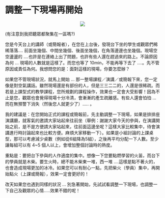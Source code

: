 # 調整一下現場再開始 

<div style="clear: both; text-align: center;"><a href="http://2.bp.blogspot.com/-vjIFcWcFkwI/VhYDV5KciqI/AAAAAAAAO0o/rXqgdykear0/s1600/image_thumb%2B%25281%2529.png" style="margin-left: 1em; margin-right: 1em;"><img border="0" src="http://2.bp.blogspot.com/-vjIFcWcFkwI/VhYDV5KciqI/AAAAAAAAO0o/rXqgdykear0/s1600/image_thumb%2B%25281%2529.png"/></a></div>
<p>(有注意到我把聽眾都聚集在一區嗎?)</p>
<p>您是今天台上的講師（或簡報者），在您在上台後，發現台下坐的學生或觀眾們稀稀落落…. 前面坐幾個、中間坐幾個、後面坐幾個，在角落邊邊也坐幾個。現場空空盪盪的 ….也許是在連絡上出了問題，也許有些人還在趕過來的路上。不論原因為何 … 現場的人數就是這樣了。而您也等了 10min，不能再等下去了 ….。先不管原因或責任為何。我想問您的是：面對這樣的現場，你要怎麼辦？</p>
<p> <a name="more"></a></p>
<p>如果您不管現場狀況，就馬上開始 … 那一整場課程／演講／或簡報下來，您一定像是對空氣講話。雖然現場還是有部份的人，但是三三二二的，人還是很稀疏。而若是上課型式的教學課程，您所規劃的課程操作，效果也一定會大受影響！因為不止是您，觀眾也會覺得現場十分冷清，會漸漸的產生疏離感。有些人還會怕怕 … 而在無預警下消失（然後您人就更少了）….. 。</p>
<p>我的建議是：在您開始正式的課程或簡報前，先主動調整一下現場，如果是排排座演講廳，就客氣的邀請大家站起來往前坐（舉例：謝謝大家今天的參與，在演講開始之前，是不是方便請大家站起來，往前面這邊坐呢？這樣大家比較集中，待會演講進行時討論起來也比較方便。麻煩大家移動一下）。如果是小組討論的上課桌型，那可以考慮減少桌數（例如從6組降為5組），之後再平均分配一下人數。至少讓每組可以有 4~5 個人以上，會增加整個討論時的熱度。</p>
<p>重點是：要把台下參與的人作適度的集中。想像一下您要點燃學習的火苖，而台下的學員就是木柴。要生火時，總不能木柴東一堆，西一堆 ….這樣是點不著火的，也會造成現場更加的冰冷。如果您可以有耐心一點，先把柴火（學員）集中，再開始點火（上課或簡報），效果一定會更好的！</p>
<p>改天如果您也遇到同樣的狀況 … 別急著開始，先試試看調整一下現場，也調整一下自己及觀眾的心情…..效果不錯的呢！</p>